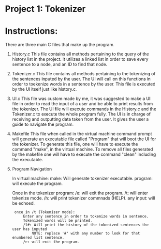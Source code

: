 Project 1: Tokenizer
====================
# Instructions:

There are three main C files that make up the program.

1) History.c
    This file contains all methods pertaining to the query of the history list in the project. 
    It utilizes a linked list in order to save every sentence to a node, and an ID to find that node. 

2) Tokenizer.c
    This file contains all methods pertaining to the tokenizing of the sentences inputed by the user. 
    The UI will call on this functions in order to toekenize words in a sentence by the user. 
    This file is executed by the UI itself just like history.c. 

3) UI.c
    This file was custom made by me, it was suggested to make a UI file in order to read the input of a user and be able to print results from the tokenizer. The UI file will execute commands in the History.c and the Tokenizer.c to execute the whole program fully. The UI is in charge of receiving and outputting data taken from the user. It gives the user a guide to navigate the program.

4) Makefile
    This file when called in the virtual machine command prompt will generate an executable file called "Program" that will boot the UI for the tokenizer. To generate this file, one will have to execute the command "make", in the virtual machine. To remove all files generated by the makefile one will have to execute the command "clean" including the executable. 

4) Program Navigation

    In virtual machine:
        make: Will generate tokenizer executable.
        program: will execute the program.

    Once in the tokenizer program:
        /e: will exit the program.
        /t: will enter tokenize mode.
        /h: will print tokenizer commnads (HELP).
        any input: will be echoed.

        once in /t (Tokenizer mode):
            Enter any sentence in order to tokenize words in sentence.
            Tokenized words will be printed. 
            /l#: Will print the history of the tokenized sentences the user has inputed
                NOTE: replace '#' with any number to look for that enumbered list sentence.
            /e: will exit the program.
